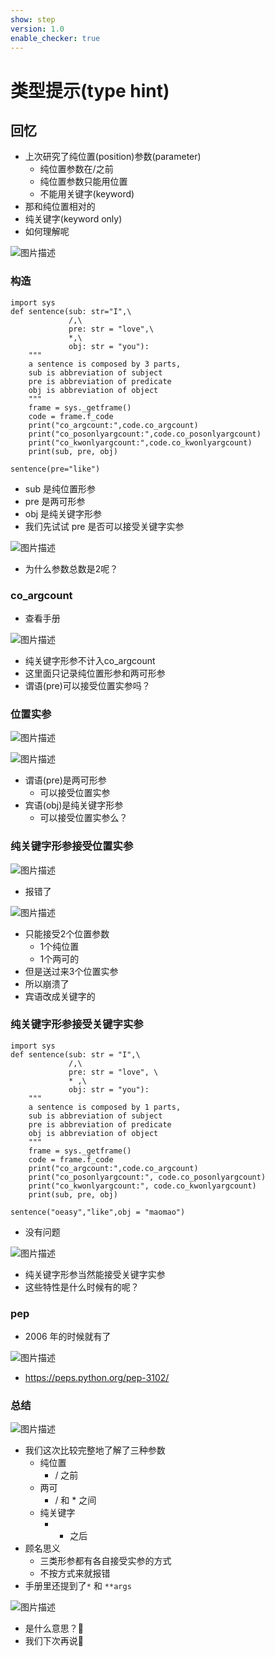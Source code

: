 ```yaml
---
show: step
version: 1.0
enable_checker: true
---
```


# 类型提示(type hint)

## 回忆

- 上次研究了纯位置(position)参数(parameter)
	- 纯位置参数在/之前
	- 纯位置参数只能用位置
	- 不能用关键字(keyword)
- 那和纯位置相对的
- 纯关键字(keyword only)
- 如何理解呢

![图片描述](https://doc.shiyanlou.com/courses/uid1190679-20220829-1661783640535)

### 构造

```
import sys
def sentence(sub: str="I",\
             /,\
             pre: str = "love",\
             *,\
             obj: str = "you"):
    """
    a sentence is composed by 3 parts,
    sub is abbreviation of subject
    pre is abbreviation of predicate
    obj is abbreviation of object
    """
    frame = sys._getframe()
    code = frame.f_code
    print("co_argcount:",code.co_argcount)
    print("co_posonlyargcount:",code.co_posonlyargcount)
    print("co_kwonlyargcount:",code.co_kwonlyargcount)
    print(sub, pre, obj)

sentence(pre="like")
```

- sub 是纯位置形参
- pre 是两可形参
- obj 是纯关键字形参
- 我们先试试 pre 是否可以接受关键字实参

![图片描述](https://doc.shiyanlou.com/courses/uid1190679-20220904-1662255788846)

- 为什么参数总数是2呢？

### co_argcount

- 查看手册

![图片描述](https://doc.shiyanlou.com/courses/uid1190679-20220904-1662255944361)

- 纯关键字形参不计入co_argcount
- 这里面只记录纯位置形参和两可形参
- 谓语(pre)可以接受位置实参吗？

### 位置实参

![图片描述](https://doc.shiyanlou.com/courses/uid1190679-20220904-1662256167644)

![图片描述](https://doc.shiyanlou.com/courses/uid1190679-20220904-1662256180366)

- 谓语(pre)是两可形参
	- 可以接受位置实参
- 宾语(obj)是纯关键字形参
	- 可以接受位置实参么？

### 纯关键字形参接受位置实参

![图片描述](https://doc.shiyanlou.com/courses/uid1190679-20220904-1662256309818)

- 报错了

![图片描述](https://doc.shiyanlou.com/courses/uid1190679-20220904-1662256327591)

- 只能接受2个位置参数
	- 1个纯位置
	- 1个两可的
- 但是送过来3个位置实参
- 所以崩溃了
- 宾语改成关键字的

### 纯关键字形参接受关键字实参

```
import sys
def sentence(sub: str = "I",\
             /,\
             pre: str = "love", \
             * ,\
             obj: str = "you"):
    """
    a sentence is composed by 1 parts,
    sub is abbreviation of subject
    pre is abbreviation of predicate
    obj is abbreviation of object
    """
    frame = sys._getframe()
    code = frame.f_code
    print("co_argcount:",code.co_argcount)
    print("co_posonlyargcount:", code.co_posonlyargcount)
    print("co_kwonlyargcount:", code.co_kwonlyargcount)
    print(sub, pre, obj)

sentence("oeasy","like",obj = "maomao")
```

- 没有问题

![图片描述](https://doc.shiyanlou.com/courses/uid1190679-20220904-1662256473106)

- 纯关键字形参当然能接受关键字实参
- 这些特性是什么时候有的呢？

### pep

- 2006 年的时候就有了

![图片描述](https://doc.shiyanlou.com/courses/uid1190679-20221027-1666862373499)

- https://peps.python.org/pep-3102/


### 总结 

![图片描述](https://doc.shiyanlou.com/courses/uid1190679-20220904-1662256639549)

- 我们这次比较完整地了解了三种参数
	- 纯位置
		- / 之前
	- 两可
		- / 和 * 之间
	- 纯关键字
		- * 之后
- 顾名思义
	-  三类形参都有各自接受实参的方式
	-  不按方式来就报错
- 手册里还提到了`*` 和 `**args`

![图片描述](https://doc.shiyanlou.com/courses/uid1190679-20220904-1662256698919)

- 是什么意思？🤔
- 我们下次再说👋